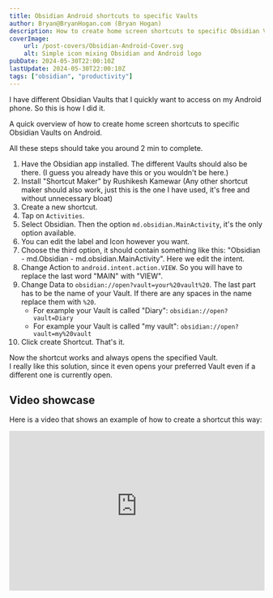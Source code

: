 ```yaml
---
title: Obsidian Android shortcuts to specific Vaults
author: Bryan@BryanHogan.com (Bryan Hogan)
description: How to create home screen shortcuts to specific Obsidian Vaults on Android.
coverImage:
    url: /post-covers/Obsidian-Android-Cover.svg
    alt: Simple icon mixing Obsidian and Android logo
pubDate: 2024-05-30T22:00:10Z
lastUpdate: 2024-05-30T22:00:10Z
tags: ["obsidian", "productivity"]
---
```


I have different Obsidian Vaults that I quickly want to access on my Android phone. So this is how I did it.

A quick overview of how to create home screen shortcuts to specific Obsidian Vaults on Android.

All these steps should take you around 2 min to complete.

 1. Have the Obsidian app installed. The different Vaults should also be there. (I guess you already have this or you wouldn't be here.)
 2. Install "Shortcut Maker" by Rushikesh Kamewar (Any other shortcut maker should also work, just this is the one I have used, it's free and without unnecessary bloat)
 3. Create a new shortcut.
 4. Tap on `Activities`.
 5. Select Obsidian. Then the option `md.obsidian.MainActivity`, it's the only option available.
 6. You can edit the label and Icon however you want.
 7. Choose the third option, it should contain something like this: "Obsidian - md.Obsidian - md.obsidian.MainActivity". Here we edit the intent.
 8. Change Action to `android.intent.action.VIEW`. So you will have to replace the last word "MAIN" with "VIEW".
 9. Change Data to `obsidian://open?vault=your%20vault%20`. The last part has to be the name of your Vault. If there are any spaces in the name replace them with `%20`.
    - For example your Vault is called "Diary": `obsidian://open?vault=Diary`
    - For example your Vault is called "my vault": `obsidian://open?vault=my%20vault`
10. Click create Shortcut. That's it.

Now the shortcut works and always opens the specified Vault.\
I really like this solution, since it even opens your preferred Vault even if a different one is currently open.

## Video showcase

Here is a video that shows an example of how to create a shortcut this way:

<iframe width="100%" height="315" src="https://www.youtube-nocookie.com/embed/NRtVAFfqoyg?si=ic2dxbat_Hq4GhHi" title="YouTube video player" frameborder="0" allow="accelerometer; encrypted-media; gyroscope; picture-in-picture" referrerpolicy="strict-origin-when-cross-origin" allowfullscreen></iframe>
